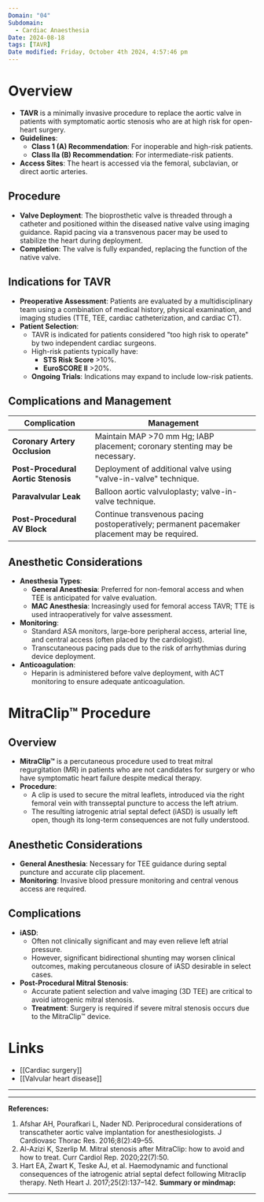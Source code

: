 ```yaml
---
Domain: "04"
Subdomain:
  - Cardiac Anaesthesia
Date: 2024-08-18
tags: [TAVR]
Date modified: Friday, October 4th 2024, 4:57:46 pm
---
```


# Overview
- **TAVR** is a minimally invasive procedure to replace the aortic valve in patients with symptomatic aortic stenosis who are at high risk for open-heart surgery.
- **Guidelines**:
  - **Class 1 (A) Recommendation**: For inoperable and high-risk patients.
  - **Class IIa (B) Recommendation**: For intermediate-risk patients.
- **Access Sites**: The heart is accessed via the femoral, subclavian, or direct aortic arteries.

## Procedure
- **Valve Deployment**: The bioprosthetic valve is threaded through a catheter and positioned within the diseased native valve using imaging guidance. Rapid pacing via a transvenous pacer may be used to stabilize the heart during deployment.
- **Completion**: The valve is fully expanded, replacing the function of the native valve.

## Indications for TAVR
- **Preoperative Assessment**: Patients are evaluated by a multidisciplinary team using a combination of medical history, physical examination, and imaging studies (TTE, TEE, cardiac catheterization, and cardiac CT).
- **Patient Selection**:
  - TAVR is indicated for patients considered "too high risk to operate" by two independent cardiac surgeons.
  - High-risk patients typically have:
	- **STS Risk Score** >10%.
	- **EuroSCORE II** >20%.
  - **Ongoing Trials**: Indications may expand to include low-risk patients.

## Complications and Management

| **Complication**                    | **Management**                                                                                  |
|-------------------------------------|-------------------------------------------------------------------------------------------------|
| **Coronary Artery Occlusion**       | Maintain MAP >70 mm Hg; IABP placement; coronary stenting may be necessary.                    |
| **Post-Procedural Aortic Stenosis** | Deployment of additional valve using "valve-in-valve" technique.                                |
| **Paravalvular Leak**               | Balloon aortic valvuloplasty; valve-in-valve technique.                                         |
| **Post-Procedural AV Block**        | Continue transvenous pacing postoperatively; permanent pacemaker placement may be required.     |

## Anesthetic Considerations
- **Anesthesia Types**:
  - **General Anesthesia**: Preferred for non-femoral access and when TEE is anticipated for valve evaluation.
  - **MAC Anesthesia**: Increasingly used for femoral access TAVR; TTE is used intraoperatively for valve assessment.
- **Monitoring**:
  - Standard ASA monitors, large-bore peripheral access, arterial line, and central access (often placed by the cardiologist).
  - Transcutaneous pacing pads due to the risk of arrhythmias during device deployment.
- **Anticoagulation**:
  - Heparin is administered before valve deployment, with ACT monitoring to ensure adequate anticoagulation.

# MitraClip™ Procedure

## Overview
- **MitraClip™** is a percutaneous procedure used to treat mitral regurgitation (MR) in patients who are not candidates for surgery or who have symptomatic heart failure despite medical therapy.
- **Procedure**:
  - A clip is used to secure the mitral leaflets, introduced via the right femoral vein with transseptal puncture to access the left atrium.
  - The resulting iatrogenic atrial septal defect (iASD) is usually left open, though its long-term consequences are not fully understood.

## Anesthetic Considerations
- **General Anesthesia**: Necessary for TEE guidance during septal puncture and accurate clip placement.
- **Monitoring**: Invasive blood pressure monitoring and central venous access are required.

## Complications
- **iASD**:
  - Often not clinically significant and may even relieve left atrial pressure.
  - However, significant bidirectional shunting may worsen clinical outcomes, making percutaneous closure of iASD desirable in select cases.
- **Post-Procedural Mitral Stenosis**:
  - Accurate patient selection and valve imaging (3D TEE) are critical to avoid iatrogenic mitral stenosis.
  - **Treatment**: Surgery is required if severe mitral stenosis occurs due to the MitraClip™ device.

# Links
- [[Cardiac surgery]]
- [[Valvular heart disease]]

---

---
**References:**

1. Afshar AH, Pourafkari L, Nader ND. Periprocedural considerations of transcatheter aortic valve implantation for anesthesiologists. J Cardiovasc Thorac Res. 2016;8(2):49–55.
2. Al-Azizi K, Szerlip M. Mitral stenosis after MitraClip: how to avoid and how to treat. Curr Cardiol Rep. 2020;22(7):50.
3. Hart EA, Zwart K, Teske AJ, et al. Haemodynamic and functional consequences of the iatrogenic atrial septal defect following Mitraclip therapy. Neth Heart J. 2017;25(2):137–142.
**Summary or mindmap:**

------------------------------------------------------------------------------------------------------------------------------------------------------------------------------------------------------------------------------
